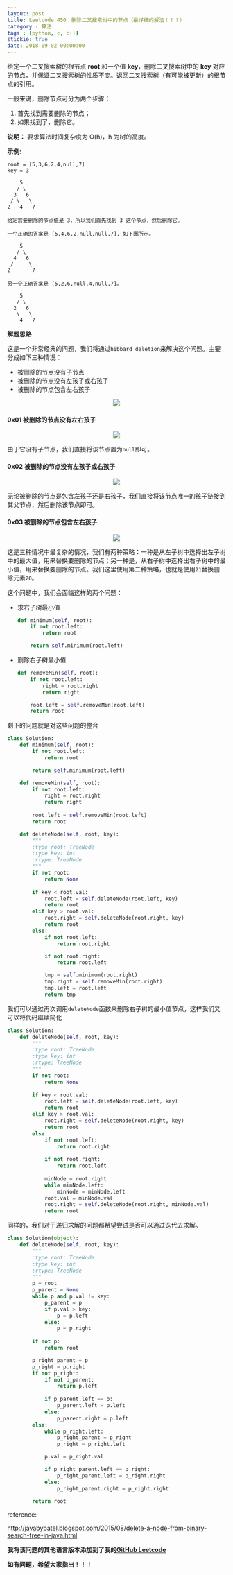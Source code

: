 ```yaml
---
layout: post
title: Leetcode 450：删除二叉搜索树中的节点（最详细的解法！！！）
category : 算法
tags : [python, c, c++]
stickie: true
date: 2018-09-02 00:00:00
---
```


给定一个二叉搜索树的根节点 **root** 和一个值 **key**，删除二叉搜索树中的 **key** 对应的节点，并保证二叉搜索树的性质不变。返回二叉搜索树（有可能被更新）的根节点的引用。

一般来说，删除节点可分为两个步骤：

1. 首先找到需要删除的节点；
2. 如果找到了，删除它。

**说明：** 要求算法时间复杂度为 O(h)，h 为树的高度。

**示例:**

```
root = [5,3,6,2,4,null,7]
key = 3

    5
   / \
  3   6
 / \   \
2   4   7

给定需要删除的节点值是 3，所以我们首先找到 3 这个节点，然后删除它。

一个正确的答案是 [5,4,6,2,null,null,7], 如下图所示。

    5
   / \
  4   6
 /     \
2       7

另一个正确答案是 [5,2,6,null,4,null,7]。

    5
   / \
  2   6
   \   \
    4   7
```

**解题思路**

这是一个非常经典的问题，我们将通过`hibbard deletion`来解决这个问题。主要分成如下三种情况：

- 被删除的节点没有子节点
- 被删除的节点没有左孩子或右孩子
- 被删除的节点包含左右孩子

<center class="half">
    <img src="https://raw.githubusercontent.com/wiki/luliyucoordinate/ImageBed/450/2018_9_2_1.png">
</center>

#### 0x01 被删除的节点没有左右孩子


<center class="half">
    <img src="https://raw.githubusercontent.com/wiki/luliyucoordinate/ImageBed/450/2018_9_2_2.png">
</center>

由于它没有子节点，我们直接将该节点置为`null`即可。

#### 0x02 被删除的节点没有左孩子或右孩子


<center class="half">
    <img src="https://raw.githubusercontent.com/wiki/luliyucoordinate/ImageBed/450/2018_9_2_3.png">
</center>

无论被删除的节点是包含左孩子还是右孩子，我们直接将该节点唯一的孩子链接到其父节点，然后删除该节点即可。

#### 0x03 被删除的节点包含左右孩子


<center class="half">
    <img src="https://raw.githubusercontent.com/wiki/luliyucoordinate/ImageBed/450/2018_9_2_4.png">
</center>

这是三种情况中最复杂的情况，我们有两种策略：一种是从左子树中选择出左子树中的最大值，用来替换要删除的节点；另一种是，从右子树中选择出右子树中的最小值，用来替换要删除的节点。我们这里使用第二种策略，也就是使用`21`替换删除元素`20`。

这个问题中，我们会面临这样的两个问题：

- 求右子树最小值

  ```python
  def minimum(self, root):
      if not root.left:
          return root
  
      return self.minimum(root.left)
  ```

- 删除右子树最小值

  ```python
  def removeMin(self, root):
      if not root.left:
          right = root.right
          return right
  
      root.left = self.removeMin(root.left)
      return root
  ```

剩下的问题就是对这些问题的整合

```python
class Solution:
    def minimum(self, root):
        if not root.left:
            return root

        return self.minimum(root.left)

    def removeMin(self, root):
        if not root.left:
            right = root.right
            return right
        
        root.left = self.removeMin(root.left)
        return root

    def deleteNode(self, root, key):
        """
        :type root: TreeNode
        :type key: int
        :rtype: TreeNode
        """
        if not root:
            return None
        
        if key < root.val:
            root.left = self.deleteNode(root.left, key)
            return root
        elif key > root.val:
            root.right = self.deleteNode(root.right, key)
            return root
        else:
            if not root.left:
                return root.right

            if not root.right:
                return root.left

            tmp = self.minimum(root.right)
            tmp.right = self.removeMin(root.right)
            tmp.left = root.left
            return tmp
```

我们可以通过再次调用`deleteNode`函数来删除右子树的最小值节点，这样我们又可以将代码继续简化

```python
class Solution:
    def deleteNode(self, root, key):
        """
        :type root: TreeNode
        :type key: int
        :rtype: TreeNode
        """
        if not root:
            return None
        
        if key < root.val:
            root.left = self.deleteNode(root.left, key)
            return root
        elif key > root.val:
            root.right = self.deleteNode(root.right, key)
            return root
        else:
            if not root.left:
                return root.right
            
            if not root.right:
                return root.left
            
            minNode = root.right
            while minNode.left:
                minNode = minNode.left
            root.val = minNode.val
            root.right = self.deleteNode(root.right, minNode.val)     
            return root
```

同样的，我们对于递归求解的问题都希望尝试是否可以通过迭代去求解。

```python
class Solution(object):
    def deleteNode(self, root, key):
        """
        :type root: TreeNode
        :type key: int
        :rtype: TreeNode
        """
        p = root 
        p_parent = None
        while p and p.val != key:
            p_parent = p
            if p.val > key:
                p = p.left
            else:
                p = p.right
                
        if not p:
            return root

        p_right_parent = p
        p_right = p.right
        if not p_right: 
            if not p_parent:
                return p.left
            
            if p_parent.left == p:
                p_parent.left = p.left
            else:
                p_parent.right = p.left
        else:
            while p_right.left:
                p_right_parent = p_right
                p_right = p_right.left

            p.val = p_right.val

            if p_right_parent.left == p_right:
                p_right_parent.left = p_right.right
            else:
                p_right_parent.right = p_right.right
                
        return root
```

reference:

http://javabypatel.blogspot.com/2015/08/delete-a-node-from-binary-search-tree-in-java.html

**我将该问题的其他语言版本添加到了我的[GitHub Leetcode](https://github.com/luliyucoordinate/Leetcode)**

**如有问题，希望大家指出！！！**
